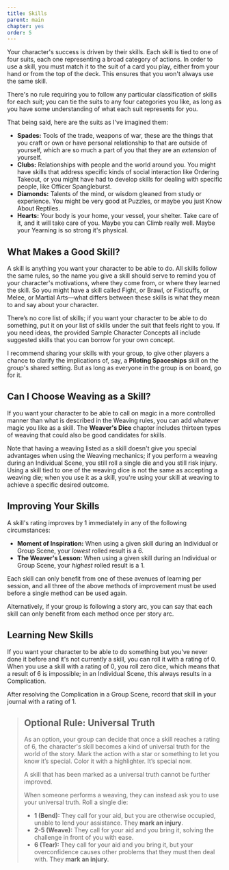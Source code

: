 ```yaml
---
title: Skills
parent: main
chapter: yes
order: 5
---
```


Your character's success is driven by their skills. Each skill is tied to one of four suits, each one representing a broad category of actions. In order to use a skill, you must match it to the suit of a card you play, either from your hand or from the top of the deck. This ensures that you won't always use the same skill.

There's no rule requiring you to follow any particular classification of skills for each suit; you can tie the suits to any four categories you like, as long as you have some understanding of what each suit represents for you.

That being said, here are the suits as I've imagined them:

- **Spades:** Tools of the trade, weapons of war, these are the things that you craft or own or have personal relationship to that are outside of yourself, which are so much a part of you that they are an *extension* of yourself.
- **Clubs:** Relationships with people and the world around you. You might have skills that address specific kinds of social interaction like Ordering Takeout, or you might have had to develop skills for dealing with specific people, like Officer Spangleburst.
- **Diamonds:** Talents of the mind, or wisdom gleaned from study or experience. You might be very good at Puzzles, or maybe you just Know About Reptiles.
- **Hearts:** Your body is your home, your vessel, your shelter. Take care of it, and it will take care of you. Maybe you can Climb really well. Maybe your Yearning is so strong it's physical.

## What Makes a Good Skill?
A skill is anything you want your character to be able to do. All skills follow the same rules, so the name you give a skill should serve to remind you of your character's motivations, where they come from, or where they learned the skill. So you might have a skill called Fight, or Brawl, or Fisticuffs, or Melee, or Martial Arts—what differs between these skills is what they mean to and say about your character.

There’s no core list of skills; if you want your character to be able to do something, put it on your list of skills under the suit that feels right to you. If you need ideas, the provided Sample Character Concepts all include suggested skills that you can borrow for your own concept.

I recommend sharing your skills with your group, to give other players a chance to clarify the implications of, say, a **Piloting Spaceships** skill on the group's shared setting. But as long as everyone in the group is on board, go for it.

## Can I Choose Weaving as a Skill?
If you want your character to be able to call on magic in a more controlled manner than what is described in the Weaving rules, you can add whatever magic you like as a skill. The **Weaver's Dice** chapter includes thirteen types of weaving that could also be good candidates for skills.

Note that having a weaving listed as a skill doesn't give you special advantages when using the Weaving mechanics; if you perform a weaving during an Individual Scene, you still roll a single die and you still risk injury. Using a skill tied to one of the weaving dice is not the same as accepting a weaving die; when you use it as a skill, you're using your skill at weaving to achieve a specific desired outcome.

## Improving Your Skills
A skill's rating improves by 1 immediately in any of the following circumstances:

- **Moment of Inspiration:** When using a given skill during an Individual or Group Scene, your *lowest* rolled result is a 6.
- **The Weaver's Lesson:** When using a given skill during an Individual or Group Scene, your *highest* rolled result is a 1.

Each skill can only benefit from one of these avenues of learning per session, and all three of the above methods of improvement must be used before a single method can be used again.

Alternatively, if your group is following a story arc, you can say that each skill can only benefit from each method once per story arc.

## Learning New Skills
If you want your character to be able to do something but you've never done it before and it's not currently a skill, you can roll it with a rating of 0. When you use a skill with a rating of 0, you roll zero dice, which means that a result of 6 is impossible; in an Individual Scene, this always results in a Complication.

After resolving the Complication in a Group Scene, record that skill in your journal with a rating of 1.

> ## Optional Rule: Universal Truth
> As an option, your group can decide that once a skill reaches a rating of 6, the character's skill becomes a kind of universal truth for the world of the story. Mark the action with a star or something to let you know it’s special. Color it with a highlighter. It’s special now.
>
> A skill that has been marked as a universal truth cannot be further improved.
>
> When someone performs a weaving, they can instead ask you to use your universal truth. Roll a single die:
> - **1 (Bend):** They call for your aid, but you are otherwise occupied, unable to lend your assistance. They **mark an injury**.
> - **2-5 (Weave):** They call for your aid and you bring it, solving the challenge in front of you with ease.
> - **6 (Tear):** They call for your aid and you bring it, but your overconfidence causes other problems that they must then deal with. They **mark an injury**.
